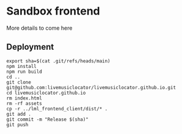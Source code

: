 # Sandbox frontend

More details to come here

## Deployment

```
export sha=$(cat .git/refs/heads/main)
npm install
npm run build
cd ..
git clone git@github.com:livemusiclocator/livemusiclocator.github.io.git
cd livemusiclocator.github.io
rm index.html
rm -rf assets
cp -r ../lml_frontend_client/dist/* .
git add .
git commit -m "Release $(sha)"
git push
```
